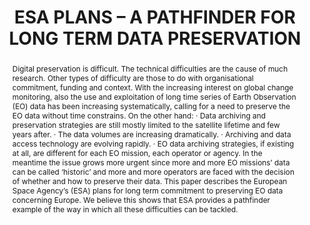 ---
abstract: 'Digital preservation is difficult. The technical difficulties

  are the cause of much research. Other types of difficulty are

  those to do with organisational commitment, funding and

  context.

  With the increasing interest on global change monitoring,

  also the use and exploitation of long time series of Earth

  Observation (EO) data has been increasing systematically,

  calling for a need to preserve the EO data without time

  constrains.

  On the other hand:

  · Data archiving and preservation strategies are still

  mostly limited to the satellite lifetime and few years

  after.

  · The data volumes are increasing dramatically.

  · Archiving and data access technology are evolving

  rapidly.

  · EO data archiving strategies, if existing at all, are

  different for each EO mission, each operator or

  agency.

  In the meantime the issue grows more urgent since more

  and more EO missions’ data can be called ‘historic’ and more

  and more operators are faced with the decision of whether

  and how to preserve their data.

  This paper describes the European Space Agency’s (ESA)

  plans for long term commitment to preserving EO data

  concerning Europe. We believe this shows that ESA provides

  a pathfinder example of the way in which all these difficulties

  can be tackled.'
creators:
- Beruti, Vincenzo
- Giaretta, David
- Conway, Esther
- Forcada, M.Eugenia
- Albani, Mirko
date: null
document_url: https://services.phaidra.univie.ac.at/api/object/o:185334/download
grand_parent: iPRES
institutions: []
keywords: []
landing_page_url: https://phaidra.univie.ac.at/o:185334
language: eng
layout: publication
license: GPLv3
notes_url: null
parent: iPRES 2010
publication_type: paper
size: 1214406
slides_url: null
source_name: iPRES
title: ESA PLANS – A PATHFINDER FOR LONG TERM  DATA PRESERVATION
year: 2010
---